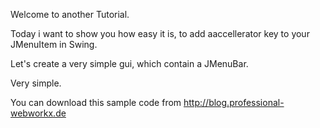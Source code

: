 Welcome to another Tutorial.

Today i want to show you how easy it is, to add aaccellerator key
to your JMenuItem in Swing.

Let's create a very simple gui, which contain a JMenuBar.

Very simple.

You can download this sample code from http://blog.professional-webworkx.de